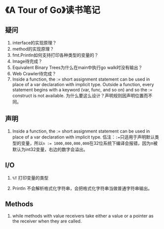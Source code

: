 # 《A Tour of Go》读书笔记

## 疑问

1. interface的实现原理？
2. method的实现原理？
3. fmt.Println如何支持打印各种类型的变量的？
4. Image待完成？
5. Equivalent Binary Trees为什么在main中执行go walk时没有输出？
6. Web Crawler待完成？
7. Inside a function, the := short assignment statement can be used in place of a var declaration with implicit type. Outside a function, every statement begins with a keyword (var, func, and so on) and so the := construct is not available. 为什么要这么设计？声明规则因声明位置而不同。

## 声明

1. Inside a function, the := short assignment statement can be used in place of a var declaration with implicit type. 伍注：`:=`只适用于声明默认类型的变量，所以`n := 1000,000,000,000`在32位系统下编译会报错，因为n被默认为int32变量，右边的数字会溢出。

## I/O

1. `%T` 打印变量的类型

2. Println 不会解析格式化字符串，会把格式化字符串当做普通字符串输出。

## Methods

1. while methods with value receivers take either a value or a pointer as the receiver when they are called.

